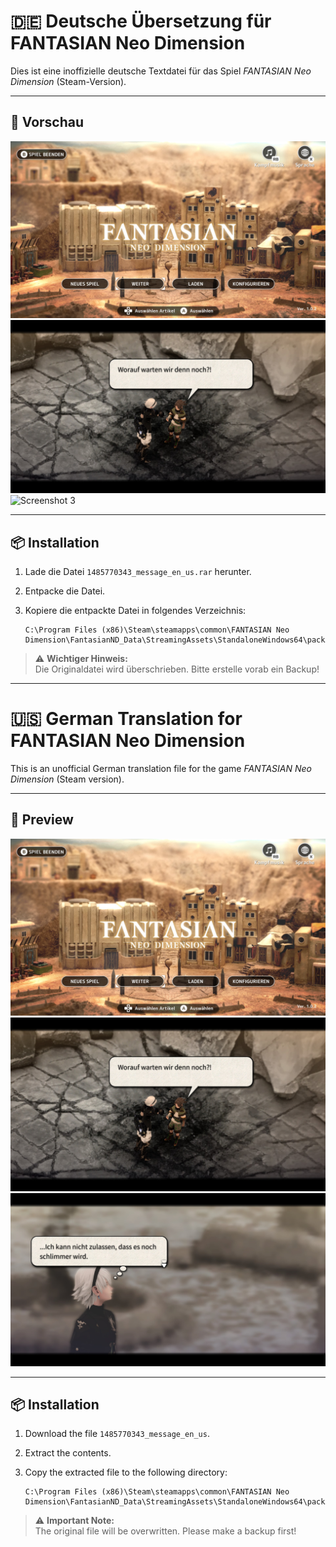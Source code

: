 # 🇩🇪 Deutsche Übersetzung für FANTASIAN Neo Dimension

Dies ist eine inoffizielle deutsche Textdatei für das Spiel _FANTASIAN Neo Dimension_ (Steam-Version).

---

## 📸 Vorschau

![Screenshot 1](./screen1.jpg)
![Screenshot 2](./screen2.jpg)
![Screenshot 3](.screen3.jpg)


---

## 📦 Installation

1. Lade die Datei `1485770343_message_en_us.rar` herunter.
2. Entpacke die Datei.
3. Kopiere die entpackte Datei in folgendes Verzeichnis:

   ```
   C:\Program Files (x86)\Steam\steamapps\common\FANTASIAN Neo Dimension\FantasianND_Data\StreamingAssets\StandaloneWindows64\packA\asset
   ```

> ⚠️ **Wichtiger Hinweis:**  
> Die Originaldatei wird überschrieben. Bitte erstelle vorab ein Backup!

---

# 🇺🇸 German Translation for FANTASIAN Neo Dimension

This is an unofficial German translation file for the game _FANTASIAN Neo Dimension_ (Steam version).

---

## 📸 Preview

![Screenshot 1](./screen1.jpg)
![Screenshot 2](./screen2.jpg)
![Screenshot 3](./screen3.jpg)


---

## 📦 Installation

1. Download the file `1485770343_message_en_us`.
2. Extract the contents.
3. Copy the extracted file to the following directory:

   ```
   C:\Program Files (x86)\Steam\steamapps\common\FANTASIAN Neo Dimension\FantasianND_Data\StreamingAssets\StandaloneWindows64\packA\asset
   ```

> ⚠️ **Important Note:**  
> The original file will be overwritten. Please make a backup first!
